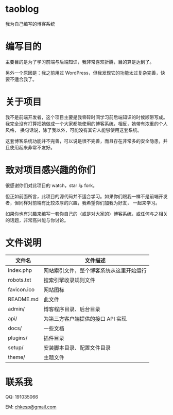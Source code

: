 # taoblog
我为自己编写的博客系统

# 编写目的
主要目的是为了学习前端与后端知识，我非常喜欢折腾，目的算是达到了。

另外一个原因是：我之前用过 WordPress，但我发现它的功能太过复杂完善，快要不适合我了。

# 关于项目
我不是前端开发者，这个项目主要是我零碎时间学习前后端知识的时候顺带写成。我完全没有打算把她做成一个大家都能使用的博客系统，相反，她带有浓重的个人风格，
换句话说，除了我以外，可能没有其它人能够使用这套系统。

这套博客系统功能并不完善，可以说是很不完善，而且存在非常多的安全隐患，并且使用起来非常不友好。

# 致对项目感兴趣的你们
很感谢你们对此项目的 watch，star 与 fork。

但正如前面所言，此项目的源代码并不适合学习。如果你们跟我一样不是前端开发者，但同样对前端有比较浓厚的兴趣，我希望你们加我为好友，
一起来学习。

如果你也有兴趣来编写一套你自己的（或是对大家的）博客系统，或任何与之相关的话题，非常高兴能与你讨论。

# 文件说明
文件名|文件描述
------|--------
index.php	| 网站索引文件，整个博客系统从这里开始运行
robots.txt	| 搜索引擎收录规则文件
favicon.ico	| 网站图标
README.md	| 此文件
admin/		| 博客程序目录、后台目录
api/		| 为第三方客户端提供的接口 API 实现
docs/		| 一些文档
plugins/	| 插件目录
setup/		| 安装脚本目录、配置文件目录
theme/		| 主题文件


# 联系我
QQ: 191035066

EM: chkesp@gmail.com


